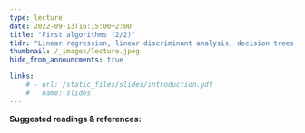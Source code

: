 ```yaml
---
type: lecture
date: 2022-09-13T16:15:00+2:00
title: "First algorithms (2/2)"
tldr: "Linear regression, linear discriminant analysis, decision trees, linear SVM, nearest neighbours, neural nets"
thumbnail: /_images/lecture.jpeg
hide_from_announcments: true

links: 
    # - url: /static_files/slides/introduction.pdf
    #   name: slides
---
```


**Suggested readings & references:**
